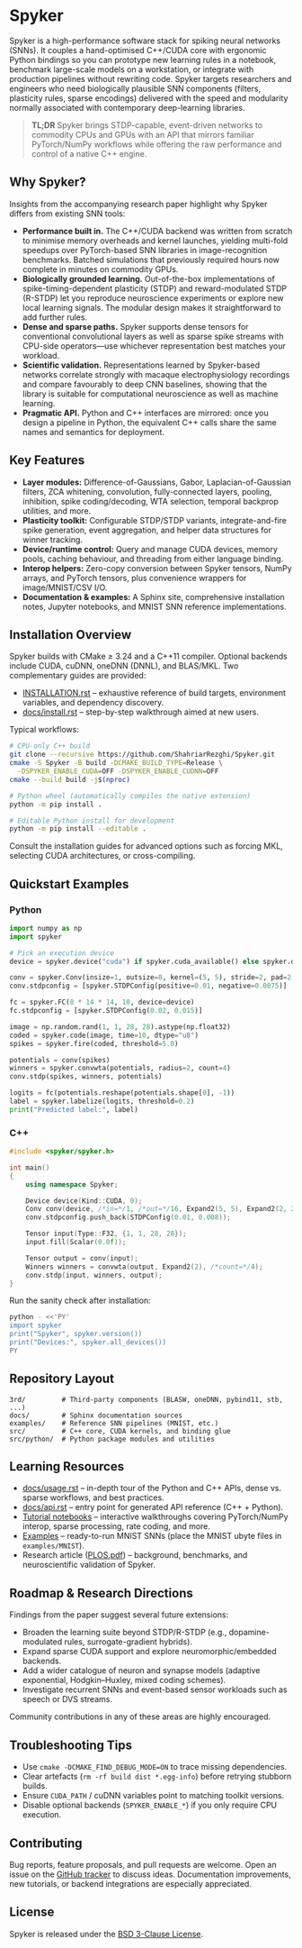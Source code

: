 # Spyker

Spyker is a high-performance software stack for spiking neural networks (SNNs). It couples a
hand-optimised C++/CUDA core with ergonomic Python bindings so you can prototype new learning rules
in a notebook, benchmark large-scale models on a workstation, or integrate with production
pipelines without rewriting code. Spyker targets researchers and engineers who need biologically
plausible SNN components (filters, plasticity rules, sparse encodings) delivered with the speed and
modularity normally associated with contemporary deep-learning libraries.

> **TL;DR** Spyker brings STDP-capable, event-driven networks to commodity CPUs and GPUs with an API
> that mirrors familiar PyTorch/NumPy workflows while offering the raw performance and control of a
> native C++ engine.

## Why Spyker?

Insights from the accompanying research paper highlight why Spyker differs from existing SNN tools:

- **Performance built in.** The C++/CUDA backend was written from scratch to minimise memory
  overheads and kernel launches, yielding multi-fold speedups over PyTorch-based SNN libraries in
  image-recognition benchmarks. Batched simulations that previously required hours now complete in
  minutes on commodity GPUs.
- **Biologically grounded learning.** Out-of-the-box implementations of spike-timing-dependent
  plasticity (STDP) and reward-modulated STDP (R-STDP) let you reproduce neuroscience experiments
  or explore new local learning signals. The modular design makes it straightforward to add further
  rules.
- **Dense and sparse paths.** Spyker supports dense tensors for conventional convolutional layers as
  well as sparse spike streams with CPU-side operators—use whichever representation best matches
  your workload.
- **Scientific validation.** Representations learned by Spyker-based networks correlate strongly
  with macaque electrophysiology recordings and compare favourably to deep CNN baselines, showing
  that the library is suitable for computational neuroscience as well as machine learning.
- **Pragmatic API.** Python and C++ interfaces are mirrored: once you design a pipeline in Python,
  the equivalent C++ calls share the same names and semantics for deployment.

## Key Features

- **Layer modules:** Difference-of-Gaussians, Gabor, Laplacian-of-Gaussian filters, ZCA whitening,
  convolution, fully-connected layers, pooling, inhibition, spike coding/decoding, WTA selection,
  temporal backprop utilities, and more.
- **Plasticity toolkit:** Configurable STDP/STDP variants, integrate-and-fire spike generation,
  event aggregation, and helper data structures for winner tracking.
- **Device/runtime control:** Query and manage CUDA devices, memory pools, caching behaviour, and
  threading from either language binding.
- **Interop helpers:** Zero-copy conversion between Spyker tensors, NumPy arrays, and PyTorch
  tensors, plus convenience wrappers for image/MNIST/CSV I/O.
- **Documentation & examples:** A Sphinx site, comprehensive installation notes, Jupyter notebooks,
  and MNIST SNN reference implementations.

## Installation Overview

Spyker builds with CMake ≥ 3.24 and a C++11 compiler. Optional backends include CUDA, cuDNN,
oneDNN (DNNL), and BLAS/MKL. Two complementary guides are provided:

- [INSTALLATION.rst](./INSTALLATION.rst) – exhaustive reference of build targets, environment
  variables, and dependency discovery.
- [docs/install.rst](./docs/install.rst) – step-by-step walkthrough aimed at new users.

Typical workflows:

```bash
# CPU-only C++ build
git clone --recursive https://github.com/ShahriarRezghi/Spyker.git
cmake -S Spyker -B build -DCMAKE_BUILD_TYPE=Release \
  -DSPYKER_ENABLE_CUDA=OFF -DSPYKER_ENABLE_CUDNN=OFF
cmake --build build -j$(nproc)

# Python wheel (automatically compiles the native extension)
python -m pip install .

# Editable Python install for development
python -m pip install --editable .
```

Consult the installation guides for advanced options such as forcing MKL, selecting CUDA
architectures, or cross-compiling.

## Quickstart Examples

### Python
```python
import numpy as np
import spyker

# Pick an execution device
device = spyker.device("cuda") if spyker.cuda_available() else spyker.device("cpu")

conv = spyker.Conv(insize=1, outsize=8, kernel=(5, 5), stride=2, pad=2, device=device)
conv.stdpconfig = [spyker.STDPConfig(positive=0.01, negative=0.0075)]

fc = spyker.FC(8 * 14 * 14, 10, device=device)
fc.stdpconfig = [spyker.STDPConfig(0.02, 0.015)]

image = np.random.rand(1, 1, 28, 28).astype(np.float32)
coded = spyker.code(image, time=10, dtype="u8")
spikes = spyker.fire(coded, threshold=5.0)

potentials = conv(spikes)
winners = spyker.convwta(potentials, radius=2, count=4)
conv.stdp(spikes, winners, potentials)

logits = fc(potentials.reshape(potentials.shape[0], -1))
label = spyker.labelize(logits, threshold=0.2)
print("Predicted label:", label)
```

### C++
```cpp
#include <spyker/spyker.h>

int main()
{
    using namespace Spyker;

    Device device(Kind::CUDA, 0);
    Conv conv(device, /*in=*/1, /*out=*/16, Expand2(5, 5), Expand2(2, 2), Expand4(2));
    conv.stdpconfig.push_back(STDPConfig(0.01, 0.008));

    Tensor input(Type::F32, {1, 1, 28, 28});
    input.fill(Scalar(0.0f));

    Tensor output = conv(input);
    Winners winners = convwta(output, Expand2(2), /*count=*/4);
    conv.stdp(input, winners, output);
}
```

Run the sanity check after installation:
```bash
python - <<'PY'
import spyker
print("Spyker", spyker.version())
print("Devices:", spyker.all_devices())
PY
```

## Repository Layout
```
3rd/         # Third-party components (BLASW, oneDNN, pybind11, stb, ...)
docs/        # Sphinx documentation sources
examples/    # Reference SNN pipelines (MNIST, etc.)
src/         # C++ core, CUDA kernels, and binding glue
src/python/  # Python package modules and utilities
```

## Learning Resources
- [docs/usage.rst](./docs/usage.rst) – in-depth tour of the Python and C++ APIs, dense vs.
  sparse workflows, and best practices.
- [docs/api.rst](./docs/api.rst) – entry point for generated API reference (C++ + Python).
- [Tutorial notebooks](./tutorials) – interactive walkthroughs covering PyTorch/NumPy interop,
  sparse processing, rate coding, and more.
- [Examples](./examples) – ready-to-run MNIST SNNs (place the MNIST ubyte files in `examples/MNIST`).
- Research article ([PLOS.pdf](./PLOS.pdf)) – background, benchmarks, and neuroscientific validation
  of Spyker.

## Roadmap & Research Directions
Findings from the paper suggest several future extensions:

- Broaden the learning suite beyond STDP/R-STDP (e.g., dopamine-modulated rules, surrogate-gradient
  hybrids).
- Expand sparse CUDA support and explore neuromorphic/embedded backends.
- Add a wider catalogue of neuron and synapse models (adaptive exponential, Hodgkin–Huxley, mixed
  coding schemes).
- Investigate recurrent SNNs and event-based sensor workloads such as speech or DVS streams.

Community contributions in any of these areas are highly encouraged.

## Troubleshooting Tips
- Use `cmake -DCMAKE_FIND_DEBUG_MODE=ON` to trace missing dependencies.
- Clear artefacts (`rm -rf build dist *.egg-info`) before retrying stubborn builds.
- Ensure `CUDA_PATH` / cuDNN variables point to matching toolkit versions.
- Disable optional backends (`SPYKER_ENABLE_*`) if you only require CPU execution.

## Contributing
Bug reports, feature proposals, and pull requests are welcome. Open an issue on the
[GitHub tracker](https://github.com/ShahriarRezghi/Spyker/issues) to discuss ideas. Documentation
improvements, new tutorials, or backend integrations are especially appreciated.

## License
Spyker is released under the [BSD 3-Clause License](./LICENSE).

